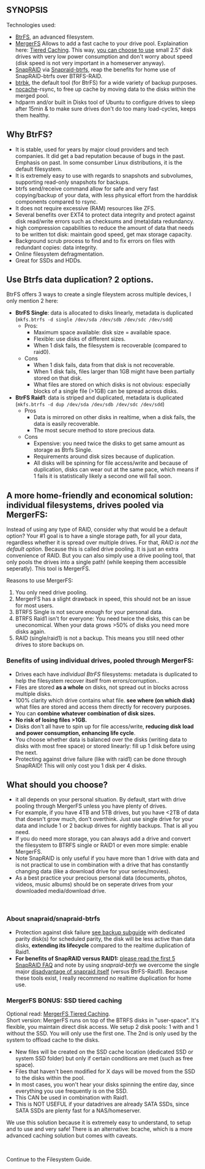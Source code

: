 ## SYNOPSIS
Technologies used: 
- [BtrFS](https://linuxhint.com/btrfs-filesystem-beginner-guide/), an advanced filesystem. 
- [MergerFS](https://github.com/trapexit/mergerfs#description) Allows to add a fast cache to your drive pool. Explaination here: [Tiered Caching](https://github.com/trapexit/mergerfs#tiered-caching). This way, [you can choose to use](https://github.com/zilexa/Homeserver/blob/master/Hardware%20recommendations.md) small 2.5" disk drives with very low power consumption and don't worry about speed (disk speed is not very important in a homeserver anyway).  
- [SnapRAID](http://www.snapraid.it/faq#whatisit) via [Snapraid-btrfs](https://github.com/automorphism88/snapraid-btrfs#faq), reap the benefits for home use of SnapRAID-btrfs over BTRFS-RAID.
- [btrbk](https://github.com/digint/btrbk), the default tool (for BtrFS) for a wide variety of backup purposes.
- [nocache](https://github.com/Feh/nocache#nocache---minimize-filesystem-caching-effects)-rsync, to free up cache by moving data to the disks within the merged pool.
- hdparm and/or built in Disks tool of Ubuntu to configure drives to sleep after 15min & to make sure drives don't do too many load-cycles, keeps them healthy. 

## Why BtrFS?
- It is stable, used for years by major cloud providers and tech companies. It did get a bad reputation because of bugs in the past. Emphasis on past. In some consumber Linux distributions, it is the default filesystem. 
- It is extremely easy to use with regards to snapshots and subvolumes, supporting read-only snapshots for backups. 
- btrfs send/receive command allow for safe and very fast copying/backup of your data, with less physical effort from the harddisk components compared to rsync. 
- It does not require excessive (RAM) resources like ZFS. 
- Several benefits over EXT4 to protect data integrity and protect against disk read/write errors such as checksums and (meta)data redundancy.
- high compression capabilities to reduce the amount of data that needs to be written tot disk: maintain good speed, get max storage capacity. 
- Background scrub process to find and to fix errors on files with redundant copies: data integrity.
- Online filesystem defragmentation.
- Great for SSDs and HDDs.</details>

## Use Btrfs data duplication? 2 options.
BtrFS offers 3 ways to create a single fileystem across multiple devices, I only mention 2 here: 
- **BtrFS Single**: data is allocated to disks linearly, metadata is duplicated (`mkfs.btrfs -d single /dev/sda /dev/sdb /dev/sdc /dev/sdd`)
  - Pros: 
    - Maximum space available: disk size = available space.
    - Flexible: use disks of different sizes.
    - When 1 disk fails, the filesystem is recoverable (compared to raid0). 
  - Cons
    - When 1 disk fails, data from that disk is not recoverable.
    - When 1 disk fails, files larger than 1GB might have been partially stored on that disk. 
    - What files are stored on which disks is not obvious: especially blocks of a single file (>1GB) can be spread across disks. 
- **BtrFS Raid1**: data is striped and duplicated, metadata is duplicated (`mkfs.btrfs -d dup /dev/sda /dev/sdb /dev/sdc /dev/sdd`)
  - Pros
    - Data is mirrored on other disks in realtime, when a disk fails, the data is easily recoverable. 
    - The most secure method to store precious data. 
  - Cons
    - Expensive: you need twice the disks to get same amount as storage as Btrfs Single. 
    - Requirements around disk sizes because of duplication. 
    - All disks will be spinning for file access/write and because of duplication, disks can wear out at the same pace, which means if 1 fails it is statistically likely a second one will fail soon. 

## A more home-friendly and economical solution: individual filesystems, drives pooled via MergerFS:
Instead of using any type of RAID, consider why that would be a default option? Your #1 goal is to have a single storage path, for all your data, regardless whether it is spread over multiple drives. For that, _RAID is not the default option_. Because this is called drive pooling. It is just an extra convenience of RAID. But you can also simply use a drive pooling tool, that only pools the drives into a single path! (while keeping them accessible seperatly). This tool is MergerFS. 

Reasons to use MergerFS:
1. You only need drive pooling.
2. MergerFS has a slight drawback in speed, this should not be an issue for most users. 
3. BTRFS Single is not secure enough for your personal data. 
4. BTRFS Raid1 isn't for everyone: You need twice the disks, this can be uneconomical. When your data grows >50% of disks you need more disks again. 
5. RAID (single/raid1) is not a backup. This means you still need other drives to store backups on. 

### Benefits of using individual drives, pooled through MergerFS:
- Drives each have _individual BtrFS_ filesystems: metadata is duplicated to help the filesystem recover itself from errors/corruption.. 
- Files are stored **as a whole** on disks, not spread out in blocks across multiple disks.
- 100% clarity which drive contains what file.  **see where (on which disk)** what files are stored and access them directly for recovery purposes.
- You can **combine whatever combination of disk sizes.**
- **No risk of losing files >1GB.**
- Disks don't all have to spin up for file access/write, **reducing disk load and power consumption, enhancing life cycle**.
- You choose whether data is balanced over the disks (writing data to disks with most free space) or stored linearly: fill up 1 disk before using the next. 
- Protecting against drive failure (like with raid1) can be done through SnapRAID! This will only cost you 1 disk per 4 disks. 

## What should you choose? 
- it all depends on your personal situation. By default, start with drive pooling through MergerFS unless you have plenty of drives. 
- For example, if you have 4TB and 5TB drives, but you have <2TB of data that doesn't grow much, don't overthink. Just use single drive for your data and include 1 or 2 backup drives for nightly backups. That is all you need. 
- If you do need more storage, you can always add a drive and convert the filesystem to BTRFS single or RAID1 or even more simple: enable MergerFS. 
- Note SnapRAID is only useful if you have more than 1 drive with data and is not practical to use in combination with a drive that has constantly changing data (like a download drive for your series/movies). 
- As a best practice your precious personal data (documents, photos, videos, music albums) should be on seperate drives from your downloaded media/download drive. 

&nbsp;

### About snapraid/snapraid-btrfs
- Protection against disk failure [see backup subguide](https://github.com/zilexa/Homeserver/tree/master/maintenance) with dedicated parity disk(s) for scheduled parity, the disk will be less active than data disks, **extending its lifecycle** compared to the realtime duplication of Raid1.
- **For benefits of SnapRAID versus RAID1:** [please read the first 5 SnapRAID FAQ](https://www.snapraid.it/faq#whatisit) and note by using _snapraid-btrfs_ we overcome the single major [disadvantage of snapraid itself](https://github.com/automorphism88/snapraid-btrfs#q-why-use-snapraid-btrfs) (versus BtrFS-Raid1). Because these tools exist, I really recommend no realtime duplication for home use. 

### MergerFS BONUS: SSD tiered caching
Optional read: [MergerFS Tiered Caching](https://github.com/trapexit/mergerfs#tiered-caching).  
Short version: 
MergerFS runs on top of the BTRFS disks in "user-space". It's flexible, you maintain direct disk access. We setup 2 disk pools: 1 with and 1 without the SSD. You will only use the first one. The 2nd is only used by the system to offload cache to the disks. 
- New files will be created on the SSD cache location (dedicated SSD or system SSD folder) but only if certain conditions are met (such as free space). 
- Files that haven't been modified for X days will be moved from the SSD to the disks within the pool. 
- In most cases, you won't hear your disks spinning the entire day, since everything you use frequently is on the SSD. 
- This CAN be used in combination with Raid1. 
- This is NOT USEFUL if your datadrives are already SATA SSDs, since SATA SSDs are plenty fast for a NAS/homeserver. 

We use this solution because it is extremely easy to understand, to setup and to use and very safe! There is an alternative: bcache, which is a more advanced caching solution but comes with caveats. 

&nbsp;

Continue to the Filesystem Guide. 
